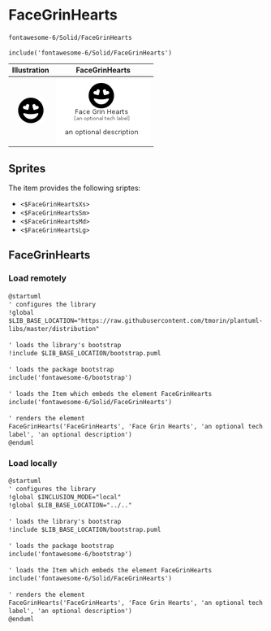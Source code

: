 # FaceGrinHearts


```text
fontawesome-6/Solid/FaceGrinHearts
```

```text
include('fontawesome-6/Solid/FaceGrinHearts')
```



| Illustration | FaceGrinHearts |
| :---: | :---: |
| ![illustration for Illustration](../../fontawesome-6/Solid/FaceGrinHearts.png) | ![illustration for FaceGrinHearts](../../fontawesome-6/Solid/FaceGrinHearts.Local.png) |



## Sprites
The item provides the following sriptes:

- `<$FaceGrinHeartsXs>`
- `<$FaceGrinHeartsSm>`
- `<$FaceGrinHeartsMd>`
- `<$FaceGrinHeartsLg>`





## FaceGrinHearts

### Load remotely
```plantuml
@startuml
' configures the library
!global $LIB_BASE_LOCATION="https://raw.githubusercontent.com/tmorin/plantuml-libs/master/distribution"

' loads the library's bootstrap
!include $LIB_BASE_LOCATION/bootstrap.puml

' loads the package bootstrap
include('fontawesome-6/bootstrap')

' loads the Item which embeds the element FaceGrinHearts
include('fontawesome-6/Solid/FaceGrinHearts')

' renders the element
FaceGrinHearts('FaceGrinHearts', 'Face Grin Hearts', 'an optional tech label', 'an optional description')
@enduml
```

### Load locally
```plantuml
@startuml
' configures the library
!global $INCLUSION_MODE="local"
!global $LIB_BASE_LOCATION="../.."

' loads the library's bootstrap
!include $LIB_BASE_LOCATION/bootstrap.puml

' loads the package bootstrap
include('fontawesome-6/bootstrap')

' loads the Item which embeds the element FaceGrinHearts
include('fontawesome-6/Solid/FaceGrinHearts')

' renders the element
FaceGrinHearts('FaceGrinHearts', 'Face Grin Hearts', 'an optional tech label', 'an optional description')
@enduml
```

